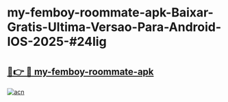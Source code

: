 # my-femboy-roommate-apk-Baixar-Gratis-Ultima-Versao-Para-Android-IOS-2025-#24lig

# <h2><a href="https://ainizakaria.my?title=my-femboy-roommate-apk&ref=24M">🔗👉 🔴 my-femboy-roommate-apk</a></h2>

[![acn](https://github.com/user-attachments/assets/0f9c940e-d8b0-45ae-aac7-cd30a18b3e1c)](https://ainizakaria.my?title=my-femboy-roommate-apk&ref=24M)

